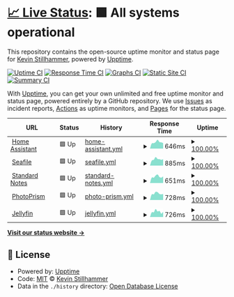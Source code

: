 # [📈 Live Status](https://eifinger.github.io/upptime): <!--live status--> **🟩 All systems operational**

This repository contains the open-source uptime monitor and status page for [Kevin Stillhammer](https://blog.kevineifinger.de), powered by [Upptime](https://github.com/upptime/upptime).

[![Uptime CI](https://github.com/eifinger/upptime/workflows/Uptime%20CI/badge.svg)](https://github.com/eifinger/upptime/actions?query=workflow%3A%22Uptime+CI%22)
[![Response Time CI](https://github.com/eifinger/upptime/workflows/Response%20Time%20CI/badge.svg)](https://github.com/eifinger/upptime/actions?query=workflow%3A%22Response+Time+CI%22)
[![Graphs CI](https://github.com/eifinger/upptime/workflows/Graphs%20CI/badge.svg)](https://github.com/eifinger/upptime/actions?query=workflow%3A%22Graphs+CI%22)
[![Static Site CI](https://github.com/eifinger/upptime/workflows/Static%20Site%20CI/badge.svg)](https://github.com/eifinger/upptime/actions?query=workflow%3A%22Static+Site+CI%22)
[![Summary CI](https://github.com/eifinger/upptime/workflows/Summary%20CI/badge.svg)](https://github.com/eifinger/upptime/actions?query=workflow%3A%22Summary+CI%22)

With [Upptime](https://upptime.js.org), you can get your own unlimited and free uptime monitor and status page, powered entirely by a GitHub repository. We use [Issues](https://github.com/eifinger/upptime/issues) as incident reports, [Actions](https://github.com/eifinger/upptime/actions) as uptime monitors, and [Pages](https://eifinger.github.io/upptime) for the status page.

<!--start: status pages-->
<!-- This summary is generated by Upptime (https://github.com/upptime/upptime) -->
<!-- Do not edit this manually, your changes will be overwritten -->
<!-- prettier-ignore -->
| URL | Status | History | Response Time | Uptime |
| --- | ------ | ------- | ------------- | ------ |
| <img alt="" src="https://favicons.githubusercontent.com/homeassistant.kevinstillhammer.de" height="13"> [Home Assistant](https://homeassistant.kevinstillhammer.de) | 🟩 Up | [home-assistant.yml](https://github.com/eifinger/upptime/commits/HEAD/history/home-assistant.yml) | <details><summary><img alt="Response time graph" src="./graphs/home-assistant/response-time-week.png" height="20"> 646ms</summary><br><a href="https://eifinger.github.io/upptime/history/home-assistant"><img alt="Response time 678" src="https://img.shields.io/endpoint?url=https%3A%2F%2Fraw.githubusercontent.com%2Feifinger%2Fupptime%2FHEAD%2Fapi%2Fhome-assistant%2Fresponse-time.json"></a><br><a href="https://eifinger.github.io/upptime/history/home-assistant"><img alt="24-hour response time 554" src="https://img.shields.io/endpoint?url=https%3A%2F%2Fraw.githubusercontent.com%2Feifinger%2Fupptime%2FHEAD%2Fapi%2Fhome-assistant%2Fresponse-time-day.json"></a><br><a href="https://eifinger.github.io/upptime/history/home-assistant"><img alt="7-day response time 646" src="https://img.shields.io/endpoint?url=https%3A%2F%2Fraw.githubusercontent.com%2Feifinger%2Fupptime%2FHEAD%2Fapi%2Fhome-assistant%2Fresponse-time-week.json"></a><br><a href="https://eifinger.github.io/upptime/history/home-assistant"><img alt="30-day response time 662" src="https://img.shields.io/endpoint?url=https%3A%2F%2Fraw.githubusercontent.com%2Feifinger%2Fupptime%2FHEAD%2Fapi%2Fhome-assistant%2Fresponse-time-month.json"></a><br><a href="https://eifinger.github.io/upptime/history/home-assistant"><img alt="1-year response time 678" src="https://img.shields.io/endpoint?url=https%3A%2F%2Fraw.githubusercontent.com%2Feifinger%2Fupptime%2FHEAD%2Fapi%2Fhome-assistant%2Fresponse-time-year.json"></a></details> | <details><summary><a href="https://eifinger.github.io/upptime/history/home-assistant">100.00%</a></summary><a href="https://eifinger.github.io/upptime/history/home-assistant"><img alt="All-time uptime 99.85%" src="https://img.shields.io/endpoint?url=https%3A%2F%2Fraw.githubusercontent.com%2Feifinger%2Fupptime%2FHEAD%2Fapi%2Fhome-assistant%2Fuptime.json"></a><br><a href="https://eifinger.github.io/upptime/history/home-assistant"><img alt="24-hour uptime 100.00%" src="https://img.shields.io/endpoint?url=https%3A%2F%2Fraw.githubusercontent.com%2Feifinger%2Fupptime%2FHEAD%2Fapi%2Fhome-assistant%2Fuptime-day.json"></a><br><a href="https://eifinger.github.io/upptime/history/home-assistant"><img alt="7-day uptime 100.00%" src="https://img.shields.io/endpoint?url=https%3A%2F%2Fraw.githubusercontent.com%2Feifinger%2Fupptime%2FHEAD%2Fapi%2Fhome-assistant%2Fuptime-week.json"></a><br><a href="https://eifinger.github.io/upptime/history/home-assistant"><img alt="30-day uptime 100.00%" src="https://img.shields.io/endpoint?url=https%3A%2F%2Fraw.githubusercontent.com%2Feifinger%2Fupptime%2FHEAD%2Fapi%2Fhome-assistant%2Fuptime-month.json"></a><br><a href="https://eifinger.github.io/upptime/history/home-assistant"><img alt="1-year uptime 99.85%" src="https://img.shields.io/endpoint?url=https%3A%2F%2Fraw.githubusercontent.com%2Feifinger%2Fupptime%2FHEAD%2Fapi%2Fhome-assistant%2Fuptime-year.json"></a></details>
| <img alt="" src="https://favicons.githubusercontent.com/seafile.kevinstillhammer.de" height="13"> [Seafile](https://seafile.kevinstillhammer.de) | 🟩 Up | [seafile.yml](https://github.com/eifinger/upptime/commits/HEAD/history/seafile.yml) | <details><summary><img alt="Response time graph" src="./graphs/seafile/response-time-week.png" height="20"> 885ms</summary><br><a href="https://eifinger.github.io/upptime/history/seafile"><img alt="Response time 1202" src="https://img.shields.io/endpoint?url=https%3A%2F%2Fraw.githubusercontent.com%2Feifinger%2Fupptime%2FHEAD%2Fapi%2Fseafile%2Fresponse-time.json"></a><br><a href="https://eifinger.github.io/upptime/history/seafile"><img alt="24-hour response time 830" src="https://img.shields.io/endpoint?url=https%3A%2F%2Fraw.githubusercontent.com%2Feifinger%2Fupptime%2FHEAD%2Fapi%2Fseafile%2Fresponse-time-day.json"></a><br><a href="https://eifinger.github.io/upptime/history/seafile"><img alt="7-day response time 885" src="https://img.shields.io/endpoint?url=https%3A%2F%2Fraw.githubusercontent.com%2Feifinger%2Fupptime%2FHEAD%2Fapi%2Fseafile%2Fresponse-time-week.json"></a><br><a href="https://eifinger.github.io/upptime/history/seafile"><img alt="30-day response time 910" src="https://img.shields.io/endpoint?url=https%3A%2F%2Fraw.githubusercontent.com%2Feifinger%2Fupptime%2FHEAD%2Fapi%2Fseafile%2Fresponse-time-month.json"></a><br><a href="https://eifinger.github.io/upptime/history/seafile"><img alt="1-year response time 1202" src="https://img.shields.io/endpoint?url=https%3A%2F%2Fraw.githubusercontent.com%2Feifinger%2Fupptime%2FHEAD%2Fapi%2Fseafile%2Fresponse-time-year.json"></a></details> | <details><summary><a href="https://eifinger.github.io/upptime/history/seafile">100.00%</a></summary><a href="https://eifinger.github.io/upptime/history/seafile"><img alt="All-time uptime 97.62%" src="https://img.shields.io/endpoint?url=https%3A%2F%2Fraw.githubusercontent.com%2Feifinger%2Fupptime%2FHEAD%2Fapi%2Fseafile%2Fuptime.json"></a><br><a href="https://eifinger.github.io/upptime/history/seafile"><img alt="24-hour uptime 100.00%" src="https://img.shields.io/endpoint?url=https%3A%2F%2Fraw.githubusercontent.com%2Feifinger%2Fupptime%2FHEAD%2Fapi%2Fseafile%2Fuptime-day.json"></a><br><a href="https://eifinger.github.io/upptime/history/seafile"><img alt="7-day uptime 100.00%" src="https://img.shields.io/endpoint?url=https%3A%2F%2Fraw.githubusercontent.com%2Feifinger%2Fupptime%2FHEAD%2Fapi%2Fseafile%2Fuptime-week.json"></a><br><a href="https://eifinger.github.io/upptime/history/seafile"><img alt="30-day uptime 99.93%" src="https://img.shields.io/endpoint?url=https%3A%2F%2Fraw.githubusercontent.com%2Feifinger%2Fupptime%2FHEAD%2Fapi%2Fseafile%2Fuptime-month.json"></a><br><a href="https://eifinger.github.io/upptime/history/seafile"><img alt="1-year uptime 97.62%" src="https://img.shields.io/endpoint?url=https%3A%2F%2Fraw.githubusercontent.com%2Feifinger%2Fupptime%2FHEAD%2Fapi%2Fseafile%2Fuptime-year.json"></a></details>
| <img alt="" src="https://favicons.githubusercontent.com/notes.kevinstillhammer.de" height="13"> [Standard Notes](https://notes.kevinstillhammer.de) | 🟩 Up | [standard-notes.yml](https://github.com/eifinger/upptime/commits/HEAD/history/standard-notes.yml) | <details><summary><img alt="Response time graph" src="./graphs/standard-notes/response-time-week.png" height="20"> 651ms</summary><br><a href="https://eifinger.github.io/upptime/history/standard-notes"><img alt="Response time 685" src="https://img.shields.io/endpoint?url=https%3A%2F%2Fraw.githubusercontent.com%2Feifinger%2Fupptime%2FHEAD%2Fapi%2Fstandard-notes%2Fresponse-time.json"></a><br><a href="https://eifinger.github.io/upptime/history/standard-notes"><img alt="24-hour response time 559" src="https://img.shields.io/endpoint?url=https%3A%2F%2Fraw.githubusercontent.com%2Feifinger%2Fupptime%2FHEAD%2Fapi%2Fstandard-notes%2Fresponse-time-day.json"></a><br><a href="https://eifinger.github.io/upptime/history/standard-notes"><img alt="7-day response time 651" src="https://img.shields.io/endpoint?url=https%3A%2F%2Fraw.githubusercontent.com%2Feifinger%2Fupptime%2FHEAD%2Fapi%2Fstandard-notes%2Fresponse-time-week.json"></a><br><a href="https://eifinger.github.io/upptime/history/standard-notes"><img alt="30-day response time 581" src="https://img.shields.io/endpoint?url=https%3A%2F%2Fraw.githubusercontent.com%2Feifinger%2Fupptime%2FHEAD%2Fapi%2Fstandard-notes%2Fresponse-time-month.json"></a><br><a href="https://eifinger.github.io/upptime/history/standard-notes"><img alt="1-year response time 685" src="https://img.shields.io/endpoint?url=https%3A%2F%2Fraw.githubusercontent.com%2Feifinger%2Fupptime%2FHEAD%2Fapi%2Fstandard-notes%2Fresponse-time-year.json"></a></details> | <details><summary><a href="https://eifinger.github.io/upptime/history/standard-notes">100.00%</a></summary><a href="https://eifinger.github.io/upptime/history/standard-notes"><img alt="All-time uptime 97.58%" src="https://img.shields.io/endpoint?url=https%3A%2F%2Fraw.githubusercontent.com%2Feifinger%2Fupptime%2FHEAD%2Fapi%2Fstandard-notes%2Fuptime.json"></a><br><a href="https://eifinger.github.io/upptime/history/standard-notes"><img alt="24-hour uptime 100.00%" src="https://img.shields.io/endpoint?url=https%3A%2F%2Fraw.githubusercontent.com%2Feifinger%2Fupptime%2FHEAD%2Fapi%2Fstandard-notes%2Fuptime-day.json"></a><br><a href="https://eifinger.github.io/upptime/history/standard-notes"><img alt="7-day uptime 100.00%" src="https://img.shields.io/endpoint?url=https%3A%2F%2Fraw.githubusercontent.com%2Feifinger%2Fupptime%2FHEAD%2Fapi%2Fstandard-notes%2Fuptime-week.json"></a><br><a href="https://eifinger.github.io/upptime/history/standard-notes"><img alt="30-day uptime 99.93%" src="https://img.shields.io/endpoint?url=https%3A%2F%2Fraw.githubusercontent.com%2Feifinger%2Fupptime%2FHEAD%2Fapi%2Fstandard-notes%2Fuptime-month.json"></a><br><a href="https://eifinger.github.io/upptime/history/standard-notes"><img alt="1-year uptime 97.58%" src="https://img.shields.io/endpoint?url=https%3A%2F%2Fraw.githubusercontent.com%2Feifinger%2Fupptime%2FHEAD%2Fapi%2Fstandard-notes%2Fuptime-year.json"></a></details>
| <img alt="" src="https://favicons.githubusercontent.com/photoprism.kevinstillhammer.de" height="13"> [PhotoPrism](https://photoprism.kevinstillhammer.de) | 🟩 Up | [photo-prism.yml](https://github.com/eifinger/upptime/commits/HEAD/history/photo-prism.yml) | <details><summary><img alt="Response time graph" src="./graphs/photo-prism/response-time-week.png" height="20"> 728ms</summary><br><a href="https://eifinger.github.io/upptime/history/photo-prism"><img alt="Response time 749" src="https://img.shields.io/endpoint?url=https%3A%2F%2Fraw.githubusercontent.com%2Feifinger%2Fupptime%2FHEAD%2Fapi%2Fphoto-prism%2Fresponse-time.json"></a><br><a href="https://eifinger.github.io/upptime/history/photo-prism"><img alt="24-hour response time 643" src="https://img.shields.io/endpoint?url=https%3A%2F%2Fraw.githubusercontent.com%2Feifinger%2Fupptime%2FHEAD%2Fapi%2Fphoto-prism%2Fresponse-time-day.json"></a><br><a href="https://eifinger.github.io/upptime/history/photo-prism"><img alt="7-day response time 728" src="https://img.shields.io/endpoint?url=https%3A%2F%2Fraw.githubusercontent.com%2Feifinger%2Fupptime%2FHEAD%2Fapi%2Fphoto-prism%2Fresponse-time-week.json"></a><br><a href="https://eifinger.github.io/upptime/history/photo-prism"><img alt="30-day response time 682" src="https://img.shields.io/endpoint?url=https%3A%2F%2Fraw.githubusercontent.com%2Feifinger%2Fupptime%2FHEAD%2Fapi%2Fphoto-prism%2Fresponse-time-month.json"></a><br><a href="https://eifinger.github.io/upptime/history/photo-prism"><img alt="1-year response time 749" src="https://img.shields.io/endpoint?url=https%3A%2F%2Fraw.githubusercontent.com%2Feifinger%2Fupptime%2FHEAD%2Fapi%2Fphoto-prism%2Fresponse-time-year.json"></a></details> | <details><summary><a href="https://eifinger.github.io/upptime/history/photo-prism">100.00%</a></summary><a href="https://eifinger.github.io/upptime/history/photo-prism"><img alt="All-time uptime 97.63%" src="https://img.shields.io/endpoint?url=https%3A%2F%2Fraw.githubusercontent.com%2Feifinger%2Fupptime%2FHEAD%2Fapi%2Fphoto-prism%2Fuptime.json"></a><br><a href="https://eifinger.github.io/upptime/history/photo-prism"><img alt="24-hour uptime 100.00%" src="https://img.shields.io/endpoint?url=https%3A%2F%2Fraw.githubusercontent.com%2Feifinger%2Fupptime%2FHEAD%2Fapi%2Fphoto-prism%2Fuptime-day.json"></a><br><a href="https://eifinger.github.io/upptime/history/photo-prism"><img alt="7-day uptime 100.00%" src="https://img.shields.io/endpoint?url=https%3A%2F%2Fraw.githubusercontent.com%2Feifinger%2Fupptime%2FHEAD%2Fapi%2Fphoto-prism%2Fuptime-week.json"></a><br><a href="https://eifinger.github.io/upptime/history/photo-prism"><img alt="30-day uptime 99.93%" src="https://img.shields.io/endpoint?url=https%3A%2F%2Fraw.githubusercontent.com%2Feifinger%2Fupptime%2FHEAD%2Fapi%2Fphoto-prism%2Fuptime-month.json"></a><br><a href="https://eifinger.github.io/upptime/history/photo-prism"><img alt="1-year uptime 97.63%" src="https://img.shields.io/endpoint?url=https%3A%2F%2Fraw.githubusercontent.com%2Feifinger%2Fupptime%2FHEAD%2Fapi%2Fphoto-prism%2Fuptime-year.json"></a></details>
| <img alt="" src="https://favicons.githubusercontent.com/jellyfin.kevinstillhammer.de" height="13"> [Jellyfin](https://jellyfin.kevinstillhammer.de) | 🟩 Up | [jellyfin.yml](https://github.com/eifinger/upptime/commits/HEAD/history/jellyfin.yml) | <details><summary><img alt="Response time graph" src="./graphs/jellyfin/response-time-week.png" height="20"> 726ms</summary><br><a href="https://eifinger.github.io/upptime/history/jellyfin"><img alt="Response time 794" src="https://img.shields.io/endpoint?url=https%3A%2F%2Fraw.githubusercontent.com%2Feifinger%2Fupptime%2FHEAD%2Fapi%2Fjellyfin%2Fresponse-time.json"></a><br><a href="https://eifinger.github.io/upptime/history/jellyfin"><img alt="24-hour response time 654" src="https://img.shields.io/endpoint?url=https%3A%2F%2Fraw.githubusercontent.com%2Feifinger%2Fupptime%2FHEAD%2Fapi%2Fjellyfin%2Fresponse-time-day.json"></a><br><a href="https://eifinger.github.io/upptime/history/jellyfin"><img alt="7-day response time 726" src="https://img.shields.io/endpoint?url=https%3A%2F%2Fraw.githubusercontent.com%2Feifinger%2Fupptime%2FHEAD%2Fapi%2Fjellyfin%2Fresponse-time-week.json"></a><br><a href="https://eifinger.github.io/upptime/history/jellyfin"><img alt="30-day response time 695" src="https://img.shields.io/endpoint?url=https%3A%2F%2Fraw.githubusercontent.com%2Feifinger%2Fupptime%2FHEAD%2Fapi%2Fjellyfin%2Fresponse-time-month.json"></a><br><a href="https://eifinger.github.io/upptime/history/jellyfin"><img alt="1-year response time 794" src="https://img.shields.io/endpoint?url=https%3A%2F%2Fraw.githubusercontent.com%2Feifinger%2Fupptime%2FHEAD%2Fapi%2Fjellyfin%2Fresponse-time-year.json"></a></details> | <details><summary><a href="https://eifinger.github.io/upptime/history/jellyfin">100.00%</a></summary><a href="https://eifinger.github.io/upptime/history/jellyfin"><img alt="All-time uptime 97.63%" src="https://img.shields.io/endpoint?url=https%3A%2F%2Fraw.githubusercontent.com%2Feifinger%2Fupptime%2FHEAD%2Fapi%2Fjellyfin%2Fuptime.json"></a><br><a href="https://eifinger.github.io/upptime/history/jellyfin"><img alt="24-hour uptime 100.00%" src="https://img.shields.io/endpoint?url=https%3A%2F%2Fraw.githubusercontent.com%2Feifinger%2Fupptime%2FHEAD%2Fapi%2Fjellyfin%2Fuptime-day.json"></a><br><a href="https://eifinger.github.io/upptime/history/jellyfin"><img alt="7-day uptime 100.00%" src="https://img.shields.io/endpoint?url=https%3A%2F%2Fraw.githubusercontent.com%2Feifinger%2Fupptime%2FHEAD%2Fapi%2Fjellyfin%2Fuptime-week.json"></a><br><a href="https://eifinger.github.io/upptime/history/jellyfin"><img alt="30-day uptime 99.93%" src="https://img.shields.io/endpoint?url=https%3A%2F%2Fraw.githubusercontent.com%2Feifinger%2Fupptime%2FHEAD%2Fapi%2Fjellyfin%2Fuptime-month.json"></a><br><a href="https://eifinger.github.io/upptime/history/jellyfin"><img alt="1-year uptime 97.63%" src="https://img.shields.io/endpoint?url=https%3A%2F%2Fraw.githubusercontent.com%2Feifinger%2Fupptime%2FHEAD%2Fapi%2Fjellyfin%2Fuptime-year.json"></a></details>

<!--end: status pages-->

[**Visit our status website →**](https://eifinger.github.io/upptime)

## 📄 License

- Powered by: [Upptime](https://github.com/upptime/upptime)
- Code: [MIT](./LICENSE) © [Kevin Stillhammer](https://blog.kevineifinger.de)
- Data in the `./history` directory: [Open Database License](https://opendatacommons.org/licenses/odbl/1-0/)

